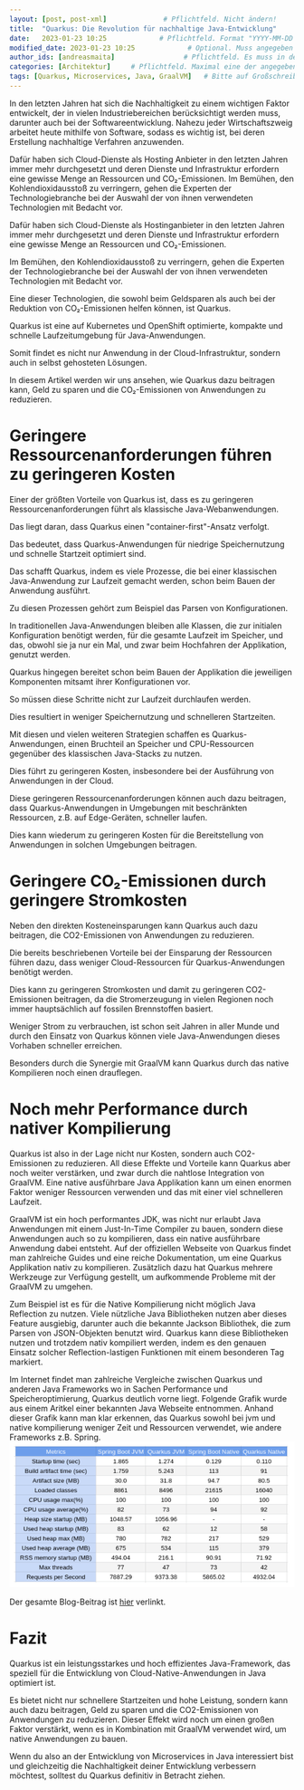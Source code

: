```yaml
---
layout: [post, post-xml]              # Pflichtfeld. Nicht ändern!
title:  "Quarkus: Die Revolution für nachhaltige Java-Entwicklung"         # Pflichtfeld. Bitte einen Titel für den Blog Post angeben.
date:   2023-01-23 10:25             # Pflichtfeld. Format "YYYY-MM-DD HH:MM". Muss für Veröffentlichung in der Vergangenheit liegen. (Für Preview egal)
modified_date: 2023-01-23 10:25             # Optional. Muss angegeben werden, wenn eine bestehende Datei geändert wird.
author_ids: [andreasmaita]                 # Pflichtfeld. Es muss in der "authors.yml" einen Eintrag mit diesen Namen geben.
categories: [Architektur]     # Pflichtfeld. Maximal eine der angegebenen Kategorien verwenden.
tags: [Quarkus, Microservices, Java, GraalVM]   # Bitte auf Großschreibung achten.
---
```


In den letzten Jahren hat sich die Nachhaltigkeit zu einem wichtigen Faktor entwickelt, der in vielen Industriebereichen berücksichtigt werden muss, darunter auch bei der Softwareentwicklung. Nahezu jeder Wirtschaftszweig arbeitet heute mithilfe von Software, sodass es wichtig ist, bei deren Erstellung nachhaltige Verfahren anzuwenden.

Dafür haben sich Cloud-Dienste als Hosting Anbieter in den letzten Jahren immer mehr durchgesetzt und deren Dienste und Infrastruktur erfordern eine gewisse Menge an Ressourcen und CO₂-Emissionen. Im Bemühen, den Kohlendioxidausstoß zu verringern, gehen die Experten der Technologiebranche bei der Auswahl der von ihnen verwendeten Technologien mit Bedacht vor.

Dafür haben sich Cloud-Dienste als Hostinganbieter in den letzten Jahren immer mehr durchgesetzt und deren Dienste und Infrastruktur erfordern eine gewisse Menge an Ressourcen und CO₂-Emissionen. 

Im Bemühen, den Kohlendioxidausstoß zu verringern, gehen die Experten der Technologiebranche bei der Auswahl der von ihnen verwendeten Technologien mit Bedacht vor.

Eine dieser Technologien, die sowohl beim Geldsparen als auch bei der Reduktion von CO₂-Emissionen helfen können, ist Quarkus. 

Quarkus ist eine auf Kubernetes und OpenShift optimierte, kompakte und schnelle Laufzeitumgebung für Java-Anwendungen. 

Somit findet es nicht nur Anwendung in der Cloud-Infrastruktur, sondern auch in selbst gehosteten Lösungen. 

In diesem Artikel werden wir uns ansehen, wie Quarkus dazu beitragen kann, Geld zu sparen und die CO₂-Emissionen von Anwendungen zu reduzieren.

# Geringere Ressourcenanforderungen führen zu geringeren Kosten
Einer der größten Vorteile von Quarkus ist, dass es zu geringeren Ressourcenanforderungen führt als klassische Java-Webanwendungen. 

Das liegt daran, dass Quarkus einen "container-first"-Ansatz verfolgt. 

Das bedeutet, dass Quarkus-Anwendungen für niedrige Speichernutzung und schnelle Startzeit optimiert sind.

Das schafft Quarkus, indem es viele Prozesse, die bei einer klassischen Java-Anwendung zur Laufzeit gemacht werden, schon beim Bauen der Anwendung ausführt.

Zu diesen Prozessen gehört zum Beispiel das Parsen von Konfigurationen. 

In traditionellen Java-Anwendungen bleiben alle Klassen, die zur initialen Konfiguration benötigt werden, für die gesamte Laufzeit im Speicher, und das, obwohl sie ja nur ein Mal, und zwar beim Hochfahren der Applikation, genutzt werden.

Quarkus hingegen bereitet schon beim Bauen der Applikation die jeweiligen Komponenten mitsamt ihrer Konfigurationen vor. 

So müssen diese Schritte nicht zur Laufzeit durchlaufen werden. 

Dies resultiert in weniger Speichernutzung und schnelleren Startzeiten.

Mit diesen und vielen weiteren Strategien schaffen es Quarkus-Anwendungen, einen Bruchteil an Speicher und CPU-Ressourcen gegenüber des klassischen Java-Stacks zu nutzen.

Dies führt zu geringeren Kosten, insbesondere bei der Ausführung von Anwendungen in der Cloud.

Diese geringeren Ressourcenanforderungen können auch dazu beitragen, dass Quarkus-Anwendungen in Umgebungen mit beschränkten Ressourcen, z.B. auf Edge-Geräten, schneller laufen.

Dies kann wiederum zu geringeren Kosten für die Bereitstellung von Anwendungen in solchen Umgebungen beitragen.

# Geringere CO₂-Emissionen durch geringere Stromkosten
Neben den direkten Kosteneinsparungen kann Quarkus auch dazu beitragen, die CO2-Emissionen von Anwendungen zu reduzieren.

Die bereits beschriebenen Vorteile bei der Einsparung der Ressourcen führen dazu, dass weniger Cloud-Ressourcen für Quarkus-Anwendungen benötigt werden. 

Dies kann zu geringeren Stromkosten und damit zu geringeren CO2-Emissionen beitragen, da die Stromerzeugung in vielen Regionen noch immer hauptsächlich auf fossilen Brennstoffen basiert.

Weniger Strom zu verbrauchen, ist schon seit Jahren in aller Munde und durch den Einsatz von Quarkus können viele Java-Anwendungen dieses Vorhaben schneller erreichen. 

Besonders durch die Synergie mit GraalVM kann Quarkus durch das native Kompilieren noch einen drauflegen.

# Noch mehr Performance durch nativer Kompilierung
Quarkus ist also in der Lage nicht nur Kosten, sondern auch CO2-Emissionen zu reduzieren. All diese Effekte und Vorteile kann Quarkus aber noch weiter verstärken, und zwar durch die nahtlose Integration von GraalVM. Eine native ausführbare Java Applikation kann um einen enormen Faktor weniger Ressourcen verwenden und das mit einer viel schnelleren Laufzeit.

GraalVM ist ein hoch performantes JDK, was nicht nur erlaubt Java Anwendungen mit einem Just-In-Time Compiler zu bauen, sondern diese Anwendungen auch so zu kompilieren, dass ein native ausführbare Anwendung dabei entsteht. Auf der offiziellen Webseite von Quarkus findet man zahlreiche Guides und eine reiche Dokumentation, um eine Quarkus Applikation nativ zu kompilieren. Zusätzlich dazu hat Quarkus mehrere Werkzeuge zur Verfügung gestellt, um aufkommende Probleme mit der GraalVM zu umgehen.

Zum Beispiel ist es für die Native Kompilierung nicht möglich Java Reflection zu nutzen. Viele nützliche Java Bibliotheken nutzen aber dieses Feature ausgiebig, darunter auch die bekannte Jackson Bibliothek, die zum Parsen von JSON-Objekten benutzt wird. Quarkus kann diese Bibliotheken nutzen und trotzdem nativ kompiliert werden, indem es den genauen Einsatz solcher Reflection-lastigen Funktionen mit einem besonderen Tag markiert.

Im Internet findet man zahlreiche Vergleiche zwischen Quarkus und anderen Java Frameworks wo in Sachen Performance und Speicheroptimierung, Quarkus deutlich vorne liegt. Folgende Grafik wurde aus einem Aritkel einer bekannten Java Webseite entnommen. Anhand dieser Grafik kann man klar erkennen, das Quarkus sowohl bei jvm und native kompilierung weniger Zeit und Ressourcen verwendet, wie andere Frameworks z.B. Spring.
![Performance Tabelle](/assets/images/posts/quarkus_nachhaltiges_java/quarkus_blog_image_1.png)

Der gesamte Blog-Beitrag ist [hier](https://www.baeldung.com/spring-boot-vs-quarkus) verlinkt.

# Fazit
Quarkus ist ein leistungsstarkes und hoch effizientes Java-Framework, das speziell für die Entwicklung von Cloud-Native-Anwendungen in Java optimiert ist. 

Es bietet nicht nur schnellere Startzeiten und hohe Leistung, sondern kann auch dazu beitragen, Geld zu sparen und die CO2-Emissionen von Anwendungen zu reduzieren. Dieser Effekt wird noch um einen großen Faktor verstärkt, wenn es in Kombination mit GraalVM verwendet wird, um native Anwendungen zu bauen. 

Wenn du also an der Entwicklung von Microservices in Java interessiert bist und gleichzeitig die Nachhaltigkeit deiner Entwicklung verbessern möchtest, solltest du Quarkus definitiv in Betracht ziehen.